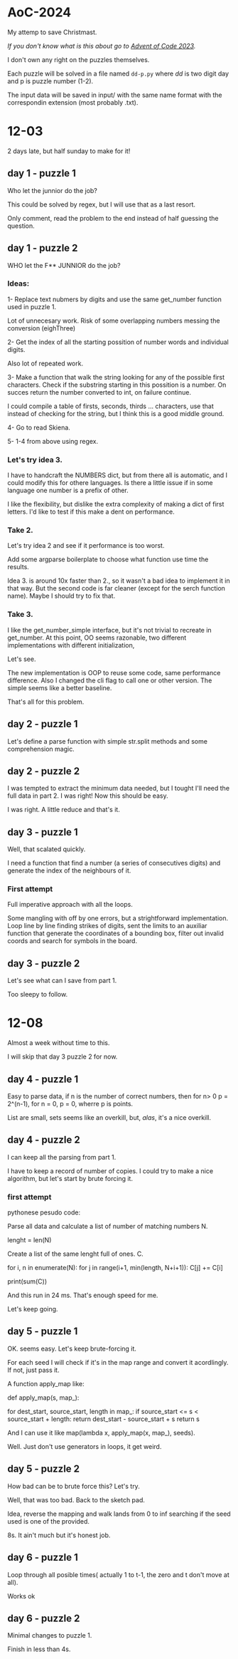 # AoC-2024
My attemp to save Christmast.

*If you don't know what is this about go to
[Advent of Code 2023](https://adventofcode.com/2023/).*

I don't own any right on the puzzles themselves.

Each puzzle will be solved in a file named ``dd-p.py`` where *dd* is two digit
day and p is puzzle number (1-2).

The input data will be saved in input/ with the same name format with the
correspondin extension (most probably .txt).

# 12-03
2 days late, but half sunday to make for it!

## day 1 - puzzle 1

Who let the junnior do the job?

This could be solved by regex, but I will use that as a last resort.

Only comment, read the problem to the end instead of half guessing the question.


## day 1 - puzzle 2

WHO let the F** JUNNIOR do the job?

### Ideas:
1- Replace text nubmers by digits and use the same get_number function
   used in puzzle 1. 
 
   Lot of unnecesary work. Risk of some overlapping numbers messing the
   conversion (eighThree)

2- Get the index of all the starting possition of number words and individual
   digits. 

   Also lot of repeated work.

3- Make a function that walk the string looking for any of the possible first
   characters.
   Check if the substring starting in this possition is a number.
   On succes return the number converted to int, on failure continue.

   I could compile a table of firsts, seconds, thirds ... characters, 
   use that instead of checking for the string, but I think this is a good
   middle ground.

4- Go to read Skiena. 

5- 1-4 from above using regex.

### Let's try idea 3.

I have to handcraft the NUMBERS dict, but from there all is automatic,
and I could modify this for othere languages. Is there a little issue
if in some language one number is a prefix of other.

I like the flexibility, but dislike the extra complexity of making a 
dict of first letters. I'd like to test if this make a dent on performance.

### Take 2. 
Let's try idea 2 and see if it performance is too worst.

Add some argparse boilerplate to choose what function use
time the results. 

Idea 3. is around 10x faster than 2., so it wasn't a bad idea to implement
it in that way. But the second code is far cleaner
(except for the serch function name).
Maybe I should try to fix that.

### Take 3. 

I like the get_number_simple interface, but it's not trivial
to recreate in get_number. At this point, OO seems razonable,
two different implementations with different initialization,

Let's see.

The new implementation is OOP to reuse some code, same performance
difference.
Also I changed the cli flag to call one or other version.
The simple seems like a better baseline.

That's all for this problem.

## day 2 - puzzle 1

Let's define a parse function with simple str.split methods and some
comprehension magic.

## day 2 - puzzle 2
I was tempted to extract the minimum data needed, but I tought I'll need
the full data in part 2. I was right! Now this should be easy.

I was right. A little reduce and that's it.

## day 3 - puzzle 1
Well, that scalated quickly. 

I need a function that find a number (a series of consecutives digits)
and generate the index of the neighbours of it.

### First attempt
Full imperative approach with all the loops. 

Some mangling with off by one errors, but a strightforward implementation.
Loop line by line finding strikes of digits, sent the limits to an auxiliar
function that generate the coordinates of a bounding box, filter out
invalid coords and search for symbols in the board.

## day 3 - puzzle 2
Let's see what can I save from part 1.

Too sleepy to follow. 

# 12-08
Almost a week without time to this.

I will skip that day 3 puzzle 2 for now. 

## day 4 - puzzle 1

Easy to parse data, if n is the number of correct numbers, then 
for n> 0  p = 2^(n-1), for n = 0, p = 0, wherre p is points.

List are small, sets seems like an overkill, but, _alas_, it's a nice
overkill.

## day 4 - puzzle 2

I can keep all the parsing from part 1. 

I have to keep a record of number of copies.
I could try to make a nice algorithm, but let's start by brute
forcing it.

### first attempt

pythonese pesudo code:

Parse all data and calculate a list of number of matching numbers N.

lenght = len(N)

Create a list of the same lenght full of ones. C.

for i, n in enumerate(N):
   for j in range(i+1, min(length, N+i+1)):
      C[j] += C[i]

print(sum(C))

And this run in 24 ms. That's enough speed for me.

Let's keep going.


## day 5 - puzzle 1

OK. seems easy. Let's keep brute-forcing it. 

For each seed I will check if it's in the map range and convert it acordlingly.
If not, just pass it.

A function apply_map like:

def apply_map(s, map_):

   for dest_start, source_start, length in map_:
      if source_start <= s < source_start + length:
         return dest_start - source_start + s 
   return s


And I can use it like map(lambda x, apply_map(x, map_), seeds).

Well. Just don't use generators in loops, it get weird.

## day 5 - puzzle 2
How bad can be to brute force this? Let's try.

Well, that was too bad. 
Back to the sketch pad.

Idea, reverse the mapping and walk lands from 0 to inf searching if
the seed used is one of the provided.

8s. It ain't much but it's honest job.


## day 6 - puzzle 1
Loop through all posible times( actually 1 to t-1, the zero and t don't move at all).

Works ok

## day 6 - puzzle 2
Minimal changes to puzzle 1. 

Finish in less than 4s.

